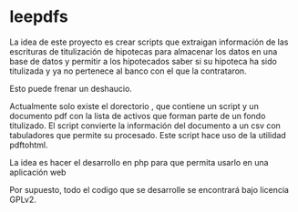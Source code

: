# leepdfs

La idea de este proyecto es crear scripts que extraigan información de las escrituras de titulización de hipotecas para
almacenar los datos en una base de datos y permitir a los hipotecados saber si su hipoteca ha sido titulizada y ya no
pertenece al banco con el que la contrataron.

Esto puede frenar un deshaucio.

Actualmente solo existe el dorectorio <ejemplo>, que contiene un script y un documento pdf con la lista de activos que forman parte
de un fondo titulizado. El script convierte la información del documento a un csv con tabuladores que permite su procesado.
Este script hace uso de la utilidad pdftohtml.

La idea es hacer el desarrollo en php para que permita usarlo en una aplicación web


Por supuesto, todo el codigo que se desarrolle se encontrará bajo licencia GPLv2.
